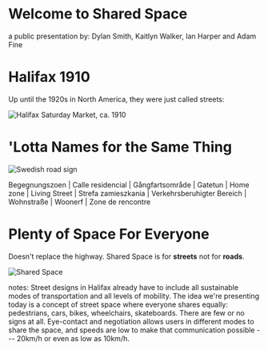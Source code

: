 # Welcome to Shared Space

a public presentation by: Dylan Smith, Kaitlyn Walker, Ian Harper and Adam Fine  

# Halifax 1910

Up until the 1920s in North America, they were just called streets:

![Halifax Saturday Market, ca. 1910](http://canadashadow.files.wordpress.com/2014/03/whalifax-market-n-s.jpg)

# 'Lotta Names for the Same Thing

![Swedish road sign](http://upload.wikimedia.org/wikipedia/commons/3/37/Sweden_road_sign_E9.svg)

Begegnungszoen | Calle residencial | Gångfartsområde | Gatetun | Home zone | Living Street | Strefa zamieszkania | Verkehrsberuhigter Bereich | Wohnstraße | Woonerf | Zone de rencontre

# Plenty of Space For Everyone

Doesn't replace the highway. Shared Space is for **streets** not for **roads**. 

![Shared Space](http://upload.wikimedia.org/wikipedia/commons/5/55/New_Road%2C_Brighton_-_shared_space.jpg)

notes: Street designs in Halifax already have to include all sustainable modes of transportation and all levels of mobility. The idea we're presenting today is a concept of street space where everyone shares equally: pedestrians, cars, bikes, wheelchairs, skateboards. There are few or no signs at all. Eye-contact and negotiation allows users in different modes to share the space, and speeds are low to make that communication possible --- 20km/h or even as low as 10km/h. 
